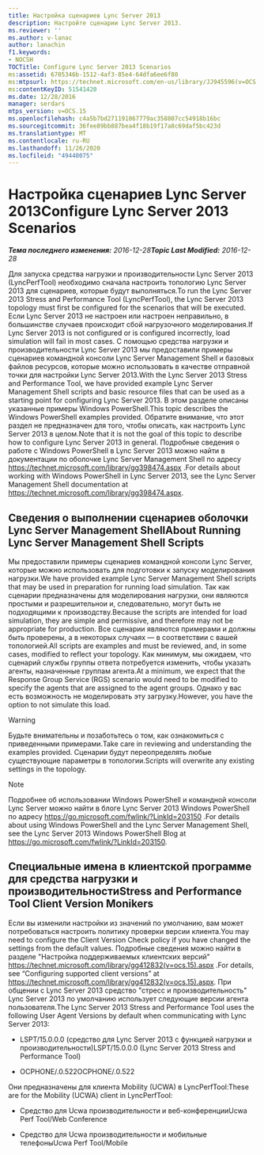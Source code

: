 ```yaml
---
title: Настройка сценариев Lync Server 2013
description: Настройте сценарии Lync Server 2013.
ms.reviewer: ''
ms.author: v-lanac
author: lanachin
f1.keywords:
- NOCSH
TOCTitle: Configure Lync Server 2013 Scenarios
ms:assetid: 6705346b-1512-4af3-85e4-64dfa6ee6f80
ms:mtpsurl: https://technet.microsoft.com/en-us/library/JJ945596(v=OCS.15)
ms:contentKeyID: 51541420
ms.date: 12/28/2016
manager: serdars
mtps_version: v=OCS.15
ms.openlocfilehash: c4a5b7bd271191067779ac358807cc54918b16bc
ms.sourcegitcommit: 36fee89bb887bea4f18b19f17a8c69daf5bc423d
ms.translationtype: MT
ms.contentlocale: ru-RU
ms.lasthandoff: 11/26/2020
ms.locfileid: "49440075"
---
```

# <a name="configure-lync-server-2013-scenarios"></a><span data-ttu-id="967f3-103">Настройка сценариев Lync Server 2013</span><span class="sxs-lookup"><span data-stu-id="967f3-103">Configure Lync Server 2013 Scenarios</span></span>

<div data-xmlns="http://www.w3.org/1999/xhtml">

<div class="topic" data-xmlns="http://www.w3.org/1999/xhtml" data-msxsl="urn:schemas-microsoft-com:xslt" data-cs="https://msdn.microsoft.com/">

<div data-asp="https://msdn2.microsoft.com/asp">



</div>

<div id="mainSection">

<div id="mainBody"><span data-ttu-id="967f3-104">

<span> </span></span><span class="sxs-lookup"><span data-stu-id="967f3-104">

<span> </span></span></span>

<span data-ttu-id="967f3-105">_**Тема последнего изменения:** 2016-12-28_</span><span class="sxs-lookup"><span data-stu-id="967f3-105">_**Topic Last Modified:** 2016-12-28_</span></span>

<span data-ttu-id="967f3-106">Для запуска средства нагрузки и производительности Lync Server 2013 (LyncPerfTool) необходимо сначала настроить топологию Lync Server 2013 для сценариев, которые будут выполняться.</span><span class="sxs-lookup"><span data-stu-id="967f3-106">To run the Lync Server 2013 Stress and Performance Tool (LyncPerfTool), the Lync Server 2013 topology must first be configured for the scenarios that will be executed.</span></span> <span data-ttu-id="967f3-107">Если Lync Server 2013 не настроен или настроен неправильно, в большинстве случаев происходит сбой нагрузочного моделирования.</span><span class="sxs-lookup"><span data-stu-id="967f3-107">If Lync Server 2013 is not configured or is configured incorrectly, load simulation will fail in most cases.</span></span> <span data-ttu-id="967f3-108">С помощью средства нагрузки и производительности Lync Server 2013 мы предоставили примеры сценариев командной консоли Lync Server Management Shell и базовых файлов ресурсов, которые можно использовать в качестве отправной точки для настройки Lync Server 2013.</span><span class="sxs-lookup"><span data-stu-id="967f3-108">With the Lync Server 2013 Stress and Performance Tool, we have provided example Lync Server Management Shell scripts and basic resource files that can be used as a starting point for configuring Lync Server 2013.</span></span> <span data-ttu-id="967f3-109">В этом разделе описаны указанные примеры Windows PowerShell.</span><span class="sxs-lookup"><span data-stu-id="967f3-109">This topic describes the Windows PowerShell examples provided.</span></span> <span data-ttu-id="967f3-110">Обратите внимание, что этот раздел не предназначен для того, чтобы описать, как настроить Lync Server 2013 в целом.</span><span class="sxs-lookup"><span data-stu-id="967f3-110">Note that it is not the goal of this topic to describe how to configure Lync Server 2013 in general.</span></span> <span data-ttu-id="967f3-111">Подробные сведения о работе с Windows PowerShell в Lync Server 2013 можно найти в документации по оболочке Lync Server Management Shell по адресу <https://technet.microsoft.com/library/gg398474.aspx> .</span><span class="sxs-lookup"><span data-stu-id="967f3-111">For details about working with Windows PowerShell in Lync Server 2013, see the Lync Server Management Shell documentation at <https://technet.microsoft.com/library/gg398474.aspx>.</span></span>

<div>

## <a name="about-running-lync-server-management-shell-scripts"></a><span data-ttu-id="967f3-112">Сведения о выполнении сценариев оболочки Lync Server Management Shell</span><span class="sxs-lookup"><span data-stu-id="967f3-112">About Running Lync Server Management Shell Scripts</span></span>

<span data-ttu-id="967f3-113">Мы предоставили примеры сценариев командной консоли Lync Server, которые можно использовать для подготовки к запуску моделирования нагрузки.</span><span class="sxs-lookup"><span data-stu-id="967f3-113">We have provided example Lync Server Management Shell scripts that may be used in preparation for running load simulation.</span></span> <span data-ttu-id="967f3-114">Так как сценарии предназначены для моделирования нагрузки, они являются простыми и разрешительнои и, следовательно, могут быть не подходящими к производству.</span><span class="sxs-lookup"><span data-stu-id="967f3-114">Because the scripts are intended for load simulation, they are simple and permissive, and therefore may not be appropriate for production.</span></span> <span data-ttu-id="967f3-115">Все сценарии являются примерами и должны быть проверены, а в некоторых случаях — в соответствии с вашей топологией.</span><span class="sxs-lookup"><span data-stu-id="967f3-115">All scripts are examples and must be reviewed, and, in some cases, modified to reflect your topology.</span></span> <span data-ttu-id="967f3-116">Как минимум, мы ожидаем, что сценарий службы группы ответа потребуется изменить, чтобы указать агенты, назначенные группам агента.</span><span class="sxs-lookup"><span data-stu-id="967f3-116">At a minimum, we expect that the Response Group Service (RGS) scenario would need to be modified to specify the agents that are assigned to the agent groups.</span></span> <span data-ttu-id="967f3-117">Однако у вас есть возможность не моделировать эту загрузку.</span><span class="sxs-lookup"><span data-stu-id="967f3-117">However, you have the option to not simulate this load.</span></span>

<div>


> [!WARNING]  
> <span data-ttu-id="967f3-118">Будьте внимательны и позаботьтесь о том, как ознакомиться с приведенными примерами.</span><span class="sxs-lookup"><span data-stu-id="967f3-118">Take care in reviewing and understanding the examples provided.</span></span> <span data-ttu-id="967f3-119">Сценарии будут переопределять любые существующие параметры в топологии.</span><span class="sxs-lookup"><span data-stu-id="967f3-119">Scripts will overwrite any existing settings in the topology.</span></span>



</div>

<div>


> [!NOTE]  
> <span data-ttu-id="967f3-120">Подробнее об использовании Windows PowerShell и командной консоли Lync Server можно найти в блоге Lync Server 2013 Windows PowerShell по адресу <A href="https://go.microsoft.com/fwlink/?linkid=203150">https://go.microsoft.com/fwlink/?LinkId=203150</A> .</span><span class="sxs-lookup"><span data-stu-id="967f3-120">For details about using Windows PowerShell and the Lync Server Management Shell, see the Lync Server 2013 Windows PowerShell Blog at <A href="https://go.microsoft.com/fwlink/?linkid=203150">https://go.microsoft.com/fwlink/?LinkId=203150</A>.</span></span>



</div>

</div>

<div>

## <a name="stress-and-performance-tool-client-version-monikers"></a><span data-ttu-id="967f3-121">Специальные имена в клиентской программе для средства нагрузки и производительности</span><span class="sxs-lookup"><span data-stu-id="967f3-121">Stress and Performance Tool Client Version Monikers</span></span>

<span data-ttu-id="967f3-122">Если вы изменили настройки из значений по умолчанию, вам может потребоваться настроить политику проверки версии клиента.</span><span class="sxs-lookup"><span data-stu-id="967f3-122">You may need to configure the Client Version Check policy if you have changed the settings from the default values.</span></span> <span data-ttu-id="967f3-123">Подробные сведения можно найти в разделе "Настройка поддерживаемых клиентских версий" <https://technet.microsoft.com/library/gg412832(v=ocs.15).aspx> .</span><span class="sxs-lookup"><span data-stu-id="967f3-123">For details, see “Configuring supported client versions” at <https://technet.microsoft.com/library/gg412832(v=ocs.15).aspx>.</span></span> <span data-ttu-id="967f3-124">При общении с Lync Server 2013 средство "стресс и производительность" Lync Server 2013 по умолчанию использует следующие версии агента пользователя.</span><span class="sxs-lookup"><span data-stu-id="967f3-124">The Lync Server 2013 Stress and Performance Tool uses the following User Agent Versions by default when communicating with Lync Server 2013:</span></span>

  - <span data-ttu-id="967f3-125">LSPT/15.0.0.0 (средство для Lync Server 2013 с функцией нагрузки и производительности)</span><span class="sxs-lookup"><span data-stu-id="967f3-125">LSPT/15.0.0.0 (Lync Server 2013 Stress and Performance Tool)</span></span>

  - <span data-ttu-id="967f3-126">OCPHONE/.0.522</span><span class="sxs-lookup"><span data-stu-id="967f3-126">OCPHONE/.0.522</span></span>

<span data-ttu-id="967f3-127">Они предназначены для клиента Mobility (UCWA) в LyncPerfTool:</span><span class="sxs-lookup"><span data-stu-id="967f3-127">These are for the Mobility (UCWA) client in LyncPerfTool:</span></span>

  - <span data-ttu-id="967f3-128">Средство для Ucwa производительности и веб-конференции</span><span class="sxs-lookup"><span data-stu-id="967f3-128">Ucwa Perf Tool/Web Conference</span></span>

  - <span data-ttu-id="967f3-129">Средство для Ucwa производительности и мобильные телефоны</span><span class="sxs-lookup"><span data-stu-id="967f3-129">Ucwa Perf Tool/Mobile</span></span>

<span data-ttu-id="967f3-130"></div>

</div>

<span> </span>

</div>

</div>

</span><span class="sxs-lookup"><span data-stu-id="967f3-130"></div>

</div>

<span> </span>

</div>

</div>

</span></span></div>

